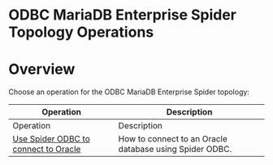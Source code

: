 
# ODBC MariaDB Enterprise Spider Topology Operations


# Overview


Choose an operation for the ODBC MariaDB Enterprise Spider topology:



| Operation | Description |
| --- | --- |
| Operation | Description |
| [Use Spider ODBC to connect to Oracle](use-spider-odbc-to-connect-to-oracle.md) | How to connect to an Oracle database using Spider ODBC. |


